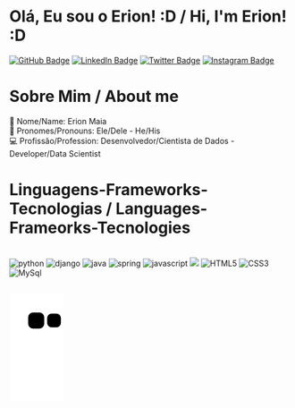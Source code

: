 # Olá, Eu sou o Erion! :D / Hi, I'm Erion! :D

[![GitHub Badge](https://img.shields.io/badge/github-%23121011.svg?style=for-the-badge&logo=github&logoColor=white&link=https://github.com/erionmaia)](https://github.com/erionmaia)
[![LinkedIn Badge](https://img.shields.io/badge/linkedin-%230077B5.svg?style=for-the-badge&logo=linkedin&logoColor=white&link=https://www.linkedin.com/in/erionmaia/)](https://www.linkedin.com/in/erionmaia/)
[![Twitter Badge](https://img.shields.io/badge/Twitter-%231DA1F2.svg?style=for-the-badge&logo=Twitter&logoColor=whit&link=https://twitter.com/erionschlenger)](https://twitter.com/erionschlenger)
[![Instagram Badge](https://img.shields.io/badge/Instagram-%23E4405F.svg?style=for-the-badge&logo=Instagram&logoColor=white&link=https://www.instagram.com/erionschlenger)](https://www.instagram.com/erionschlenger)

##

# Sobre Mim / About me
🧒 Nome/Name: Erion Maia</br>
😬 Pronomes/Pronouns: Ele/Dele - He/His</br>
💻 Profissão/Profession: Desenvolvedor/Cientista de Dados - Developer/Data Scientist</br>

##

# Linguagens-Frameworks-Tecnologias / Languages-Frameorks-Tecnologies
<div style="display: inline_block"></br>
    <img height="70em" aling=center alt="python" src="https://cdn.jsdelivr.net/gh/devicons/devicon/icons/python/python-original.svg" />
    <img height="70em" aling=center alt="django" src="https://cdn.jsdelivr.net/gh/devicons/devicon/icons/django/django-plain.svg" />
    <img height="70em" aling=center alt="java" src="https://cdn.jsdelivr.net/gh/devicons/devicon/icons/java/java-original.svg" />
    <img height="70em" aling=center alt="spring" src="https://cdn.jsdelivr.net/gh/devicons/devicon/icons/spring/spring-original.svg" />
    <img height="70em" aling=center alt="javascript" src="https://cdn.jsdelivr.net/gh/devicons/devicon/icons/javascript/javascript-original.svg" />
    <img height="70em" src="https://cdn.jsdelivr.net/gh/devicons/devicon/icons/go/go-original-wordmark.svg" />
    <img height="70em" aling=center alt="HTML5" src="https://cdn.jsdelivr.net/gh/devicons/devicon/icons/html5/html5-original.svg" />
    <img height="70em" aling=center alt="CSS3" src="https://cdn.jsdelivr.net/gh/devicons/devicon/icons/css3/css3-original.svg" /> 
    <img height="70em" aling=center alt="MySql" src="https://cdn.jsdelivr.net/gh/devicons/devicon/icons/mysql/mysql-original.svg" />
</div>

##

![Snake animation](https://github.com/erionmaia/erionmaia/blob/output/github-contribution-grid-snake.svg)

